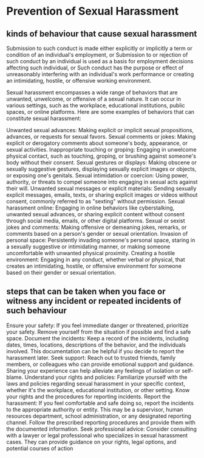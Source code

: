 
# Prevention of Sexual Harassment

## kinds of behaviour that cause sexual harassment 

Submission to such conduct is made either explicitly or implicitly a term or condition of an individual's employment, or Submission to or rejection of such conduct by an individual is used as a basis
for employment decisions affecting such individual, or Such conduct has the purpose or effect of unreasonably interfering with an individual's work performance or creating an intimidating, hostile, or
offensive working environment.

Sexual harassment encompasses a wide range of behaviors that are unwanted, unwelcome, or offensive of a sexual nature. It can occur in various settings, such as the workplace, educational institutions, public spaces, or online platforms. Here are some examples of behaviors that can constitute sexual harassment:

Unwanted sexual advances: Making explicit or implicit sexual propositions, advances, or requests for sexual favors.
Sexual comments or jokes: Making explicit or derogatory comments about someone's body, appearance, or sexual activities.
Inappropriate touching or groping: Engaging in unwelcome physical contact, such as touching, groping, or brushing against someone's body without their consent.
Sexual gestures or displays: Making obscene or sexually suggestive gestures, displaying sexually explicit images or objects, or exposing one's genitals.
Sexual intimidation or coercion: Using power, authority, or threats to compel someone into engaging in sexual acts against their will.
Unwanted sexual messages or explicit materials: Sending sexually explicit messages, emails, texts, or sharing explicit images or videos without consent, commonly referred to as "sexting" without permission.
Sexual harassment online: Engaging in online behaviors like cyberstalking, unwanted sexual advances, or sharing explicit content without consent through social media, emails, or other digital platforms.
Sexual or sexist jokes and comments: Making offensive or demeaning jokes, remarks, or comments based on a person's gender or sexual orientation.
Invasion of personal space: Persistently invading someone's personal space, staring in a sexually suggestive or intimidating manner, or making someone uncomfortable with unwanted physical proximity.
Creating a hostile environment: Engaging in any conduct, whether verbal or physical, that creates an intimidating, hostile, or offensive environment for someone based on their gender or sexual orientation.

## steps that can be taken when you face or witness any incident or repeated incidents of such behaviour

Ensure your safety: If you feel immediate danger or threatened, prioritize your safety. Remove yourself from the situation if possible and find a safe space.
Document the incidents: Keep a record of the incidents, including dates, times, locations, descriptions of the behavior, and the individuals involved. This documentation can be helpful if you decide to report the harassment later.
Seek support: Reach out to trusted friends, family members, or colleagues who can provide emotional support and guidance. Sharing your experience can help alleviate any feelings of isolation or self-blame.
Understand your rights and policies: Familiarize yourself with the laws and policies regarding sexual harassment in your specific context, whether it's the workplace, educational institution, or other setting. Know your rights and the procedures for reporting incidents.
Report the harassment: If you feel comfortable and safe doing so, report the incidents to the appropriate authority or entity. This may be a supervisor, human resources department, school administration, or any designated reporting channel. Follow the prescribed reporting procedures and provide them with the documented information.
Seek professional advice: Consider consulting with a lawyer or legal professional who specializes in sexual harassment cases. They can provide guidance on your rights, legal options, and potential courses of action